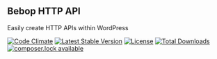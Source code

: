 Bebop HTTP API
---

Easily create HTTP APIs within WordPress

[![Code Climate](https://codeclimate.com/github/ponticlaro/bebop-http-api/badges/gpa.svg)](https://codeclimate.com/github/ponticlaro/bebop)
[![Latest Stable Version](https://poser.pugx.org/ponticlaro/bebop-http-api/v/stable.png)](https://packagist.org/packages/ponticlaro/bebop)
[![License](https://poser.pugx.org/ponticlaro/bebop-http-api/license.png)](https://packagist.org/packages/ponticlaro/bebop)
[![Total Downloads](https://poser.pugx.org/ponticlaro/bebop-http-api/downloads.png)](https://packagist.org/packages/ponticlaro/bebop)
[![composer.lock available](https://poser.pugx.org/ponticlaro/bebop-http-api/composerlock)](https://packagist.org/packages/ponticlaro/bebop-http-api)